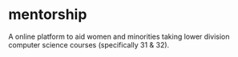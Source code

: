 # mentorship
A online platform to aid women and minorities taking lower division computer science courses (specifically 31 &amp; 32).
